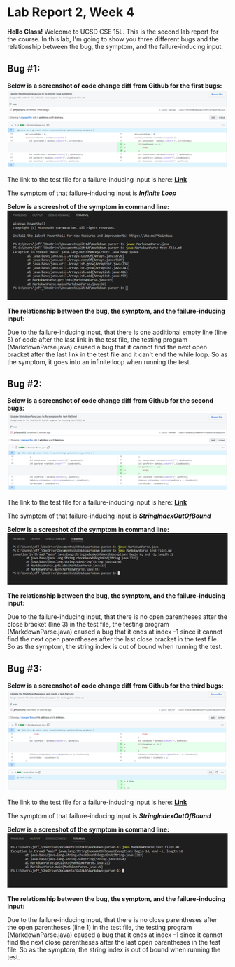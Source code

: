 # Lab Report 2, Week 4
**Hello Class!** Welcome to UCSD CSE 15L. This is the second lab report for the course. In this lab, I'm going to show you three different bugs and the relationship between the bug, the symptom, and the failure-inducing input.

## Bug #1:
**Below is a screenshot of code change diff from Github for the first bugs:**
![Image_code_change_1](code_change_1.png)

The link to the test file for a failure-inducing input is here: **[Link](https://github.com/jeffyuan2022/markdown-parser/blob/main/test-file.md)**

The symptom of that failure-inducing input is ***Infinite Loop*** 

**Below is a screeshot of the symptom in command line:**
![Image_symptom_1](symptom_1.png)

**The relationship between the bug, the symptom, and the failure-inducing input:** 

Due to the failure-inducing input, that there is one additional empty line (line 5) of code after the last link in the test file, the testing program (MarkdownParse.java) caused a bug that it cannot find the next open bracket after the last link in the test file and it can't end the while loop. So as the symptom, it goes into an infinite loop when running the test.

## Bug #2:
**Below is a screenshot of code change diff from Github for the second bugs:**
![Image_code_change_2](code_change_2.png)

The link to the test file for a failure-inducing input is here: **[Link](https://github.com/jeffyuan2022/markdown-parser/blob/main/test-file3.md)**

The symptom of that failure-inducing input is ***StringIndexOutOfBound*** 

**Below is a screeshot of the symptom in command line:**
![Image_symptom_2](symptom_2.png)

**The relationship between the bug, the symptom, and the failure-inducing input:** 

Due to the failure-inducing input, that there is no open parentheses after the close bracket (line 3) in the test file, the testing program (MarkdownParse.java) caused a bug that it ends at index -1 since it cannot find the next open parentheses after the last close bracket in the test file. So as the symptom, the string index is out of bound when running the test.

## Bug #3:
**Below is a screenshot of code change diff from Github for the third bugs:**
![Image_code_change_3](code_change_3.png)

The link to the test file for a failure-inducing input is here: **[Link](https://github.com/jeffyuan2022/markdown-parser/blob/main/test-file9.md)**

The symptom of that failure-inducing input is ***StringIndexOutOfBound*** 

**Below is a screeshot of the symptom in command line:**
![Image_symptom_3](symptom_3.png)

**The relationship between the bug, the symptom, and the failure-inducing input:** 

Due to the failure-inducing input, that there is no close parentheses after the open parentheses (line 1) in the test file, the testing program (MarkdownParse.java) caused a bug that it ends at index -1 since it cannot find the next close parentheses after the last open parentheses in the test file. So as the symptom, the string index is out of bound when running the test.
